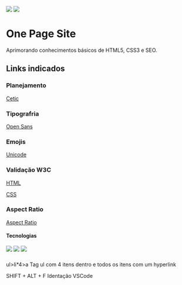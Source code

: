 
<img src="https://img.shields.io/website-up-down-green-red/http/cv.lbesson.qc.to.svg" rel="icon website status">

<img src="https://img.shields.io/github/license/lucascosta0011/OnePageSite.svg" rel="icon licence">


# One Page Site

Aprimorando conhecimentos básicos de HTML5, CSS3 e SEO.

## Links indicados

### Planejamento
[Cetic](https://cetic.br/)
### Tipografria
[Open Sans](https://fonts.google.com/specimen/Open+Sans?query=Open)
### Emojis
[Unicode](https://home.unicode.org/)

### Validação W3C
[HTML](https://validator.w3.org/)

[CSS](https://jigsaw.w3.org/css-validator/)

### Aspect Ratio
[Aspect Ratio](digitalrebellion.com/webapps/aspectcalc)

#### Tecnologias
<img src="https://img.shields.io/badge/HTML5-E34F26?style=for-the-badge&logo=html5&logoColor=white" rel="icon HTML5">
<img src="https://img.shields.io/badge/CSS-239120?&style=for-the-badge&logo=css3&logoColor=white" rel="icon CSS3">
<img src="https://img.shields.io/badge/Visual_Studio_Code-0078D4?style=for-the-badge&logo=visual%20studio%20code&logoColor=white" rel="icon VSCode">

#####

ul>li*4>a Tag ul com 4 itens dentro e todos os itens com um hyperlink

SHIFT + ALT + F Identação VSCode
